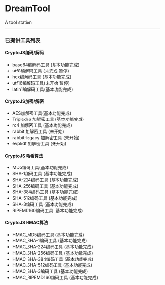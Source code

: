 # DreamTool
A tool station

---
### 已提供工具列表
#### CryptoJS编码/解码
- base64编解码工具 (基本功能完成)
- utf8编解码工具 (未完成 暂停)
- hex编解码工具 (基本功能完成)
- utf16编解码工具(未开始 暂停)
- latin1编解码工具(基本功能完成)
#### CryptoJS加密/解密
- AES加解密工具(基本功能完成)
- Tripledes 加解密工具 (基本功能完成)
- rc4 加解密工具 (基本功能完成)
- rabbit 加解密工具 (未开始)
- rabbit-legacy 加解密工具 (未开始)
- evpkdf 加解密工具 (未开始)
#### CryptoJS 哈希算法
- MD5编码工具(基本功能完成)
- SHA-1编码工具 (基本功能完成)
- SHA-224编码工具 (基本功能完成)
- SHA-256编码工具 (基本功能完成)
- SHA-384编码工具 (基本功能完成)
- SHA-512编码工具 (基本功能完成)
- SHA-3编码工具 (基本功能完成)
- RIPEMD160编码工具 (基本功能完成)
#### CryptoJS HMAC算法
- HMAC_MD5编码工具 (基本功能完成)
- HMAC_SHA-1编码工具 (基本功能完成)
- HMAC_SHA-224编码工具 (基本功能完成)
- HMAC_SHA-256编码工具 (基本功能完成)
- HMAC_SHA-384编码工具 (基本功能完成)
- HMAC_SHA-512编码工具 (基本功能完成)
- HMAC_SHA-3编码工具 (基本功能完成)
- HMAC_RIPEMD160编码工具 (基本功能完成)